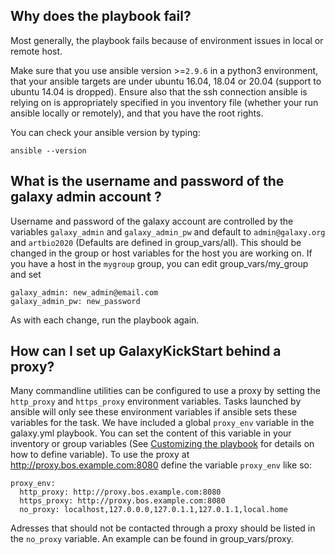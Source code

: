 Why does the playbook fail?
----
Most generally, the playbook fails because of environment issues in local or remote host.

Make sure that you use ansible version >=`2.9.6` in a python3 environment, that your ansible
targets are under ubuntu 16.04, 18.04 or 20.04 (support to ubuntu 14.04 is dropped).
Ensure also that the ssh connection ansible is relying on is appropriately specified in
you inventory file (whether your run ansible locally or remotely), and that you have the root
rights.

You can check your ansible version by typing:

```
ansible --version
```

What is the username and password of the galaxy admin account ?
----

Username and password of the galaxy account are controlled by the variables `galaxy_admin`
and `galaxy_admin_pw` and default to `admin@galaxy.org` and `artbio2020` (Defaults are
defined in group_vars/all). This should be changed in the group or host variables for the
host you are working on.
If you have a host in the `mygroup` group, you can edit group_vars/my_group and set

```
galaxy_admin: new_admin@email.com
galaxy_admin_pw: new_password
```

As with each change, run the playbook again.


How can I set up GalaxyKickStart behind a proxy?
----

Many commandline utilities can be configured to use a proxy by setting the
`http_proxy` and `https_proxy` environment variables. Tasks launched by ansible
will only see these environment variables if ansible sets these variables for
the task. We have included a global `proxy_env` variable in the galaxy.yml playbook.
You can set the content of this variable in your inventory or group variables 
(See [Customizing the playbook](customizations.md) for details on how to define variable).
To use the proxy at http://proxy.bos.example.com:8080 define the variable `proxy_env` like so:

```
proxy_env:
  http_proxy: http://proxy.bos.example.com:8080
  https_proxy: http://proxy.bos.example.com:8080
  no_proxy: localhost,127.0.0.0,127.0.1.1,127.0.1.1,local.home
```

Adresses that should not be contacted through a proxy should be listed in the `no_proxy` variable.
An example can be found in group_vars/proxy.
